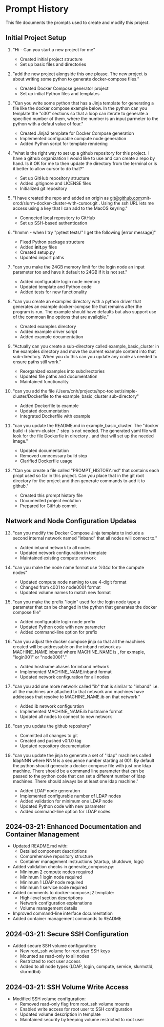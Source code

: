 # Prompt History

This file documents the prompts used to create and modify this project.

## Initial Project Setup

1. "Hi - Can you start a new project for me"
   - Created initial project structure
   - Set up basic files and directories

2. "add the new project alongside this one please. The new project is about writing some python to generate docker-compose files."
   - Created Docker Compose generator project
   - Set up initial Python files and templates

3. "Can you write some python that has a Jinja template for generating a file like the docker compose example below. In the python can you template the "c00" sections so that a loop can iterate to generate a specified number of them, where the number is an input parmeter to the python with a defaul value of four."
   - Created Jinja2 template for Docker Compose generation
   - Implemented configurable compute node generation
   - Added Python script for template rendering

4. "what is the right way to set up a github repository for this project. I have a github organization I would like to use and can create a repo by hand. Is it OK for me to then update the directory from the terminal or is it better to allow cursor to do that?"
   - Set up GitHub repository structure
   - Added .gitignore and LICENSE files
   - Initialized git repository

5. "I have created the repo and added an origin as git@github.com:mit-orcd/slurm-docker-cluster-with-cursor.git . Using the ssh URL lets me access using a key that I can add to the MacOS keyring."
   - Connected local repository to GitHub
   - Set up SSH-based authentication

6. "hmmm - when I try "pytest tests/" I get the following [error message]"
   - Fixed Python package structure
   - Added __init__.py files
   - Created setup.py
   - Updated import paths

7. "can you make the 24GB memory limit for the login node an input parameter too and have it default to 24GB if it is not set."
   - Added configurable login node memory
   - Updated template and Python code
   - Added tests for new functionality

8. "can you create an examples directory with a python driver that generates an example docker-compse file that remains after the program is run. The example should have defaults but also support use of the commoan line options that are availqble."
   - Created examples directory
   - Added example driver script
   - Added example documentation

9. "Actually can you create a sub-directory called example_basic_cluster in the examples directory and move the current example content into that sub-directory. When you do this can you update any code as needed to ensure paths still work."
   - Reorganized examples into subdirectories
   - Updated file paths and documentation
   - Maintained functionality

10. "can you add the file /Users/cnh/projects/hpc-toolset/simple-cluster/Dockerfile to the example_basic_cluster sub-directory"
    - Added Dockerfile to example
    - Updated documentation
    - Integrated Dockerfile with example

11. "can you update the README.md in example_basic_cluster. The "docker build -t slurm-cluster ." step is not needed. The generated yaml file will look for the file Dockerfie in directory . and that will set up the needed image."
    - Updated documentation
    - Removed unnecessary build step
    - Clarified Dockerfile usage

12. "Can you create a file called "PROMPT_HISTORY.md" that contains each propt used so far in this project. Can you place that in the git root directory for the project and then generate commands to add it to github."
    - Created this prompt history file
    - Documented project evolution
    - Prepared for GitHub commit

## Network and Node Configuration Updates

13. "can you modify the Docker Compose Jinja template to include a second internal network named "inband" that all nodes will connect to."
    - Added inband network to all nodes
    - Updated network configuration in template
    - Maintained existing compute network

14. "can you make the node name format use %04d for the compute nodes"
    - Updated compute node naming to use 4-digit format
    - Changed from c001 to node0001 format
    - Updated volume names to match new format

15. "can you make the prefix "login" used for the login node type a parameter that can be changed in the python that generates the docker compose file"
    - Added configurable login node prefix
    - Updated Python code with new parameter
    - Added command-line option for prefix

16. "can you adjust the docker compose jinja so that all the machines created will be addressable on the inband network as MACHINE_NAME.inband where MACHINE_NAME is , for exmaple, "login001" or "node0001"."
    - Added hostname aliases for inband network
    - Implemented MACHINE_NAME.inband format
    - Updated network configuration for all nodes

17. "can you add one more network called "ib" that is similar to "inband" i.e. all the machines are attached to that network and machines have addresses that resolve to MACHINE_NAME.ib on that network."
    - Added ib network configuration
    - Implemented MACHINE_NAME.ib hostname format
    - Updated all nodes to connect to new network

18. "can you update the github repository"
    - Committed all changes to git
    - Created and pushed v0.1.0 tag
    - Updated repository documentation

19. "can you update the jinja to generate a set of "ldap" machines called ldapNNN where NNN is a sequence number starting at 001. By default the python should generate a docker compose file with just one ldap machine. There should be a command line parameter that can be passed to the python code that can set a different number of ldap machines. There should always be at least one ldap machine."
    - Added LDAP node generation
    - Implemented configurable number of LDAP nodes
    - Added validation for minimum one LDAP node
    - Updated Python code with new parameter
    - Added command-line option for LDAP nodes

## 2024-03-21: Enhanced Documentation and Container Management
- Updated README.md with:
  - Detailed component descriptions
  - Comprehensive repository structure
  - Container management instructions (startup, shutdown, logs)
- Added validation checks in generate_compose.py:
  - Minimum 2 compute nodes required
  - Minimum 1 login node required
  - Minimum 1 LDAP node required
  - Minimum 1 service node required
- Added comments to docker-compose.j2 template:
  - High-level section descriptions
  - Network configuration explanations
  - Volume management details
- Improved command-line interface documentation
- Added container management commands to README

## 2024-03-21: Secure SSH Configuration
- Added secure SSH volume configuration:
  - New root_ssh volume for root user SSH keys
  - Mounted as read-only to all nodes
  - Restricted to root user access
  - Added to all node types (LDAP, login, compute, service, slurmctld, slurmdbd)

## 2024-03-21: SSH Volume Write Access
- Modified SSH volume configuration:
  - Removed read-only flag from root_ssh volume mounts
  - Enabled write access for root user to SSH configuration
  - Updated volume description in template
  - Maintained security by keeping volume restricted to root user 